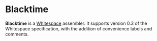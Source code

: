 Blacktime
=========

**Blacktime** is a [Whitespace]() assembler. It supports version 0.3 of the Whitespace specification, with the addition of convenience labels and comments.
